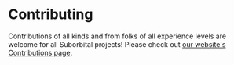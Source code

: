 # Contributing

Contributions of all kinds and from folks of all experience levels are welcome for all Suborbital projects! Please check out [our website's Contributions page](https://docs.suborbital.dev/open-source/contributing-to-suborbital).
